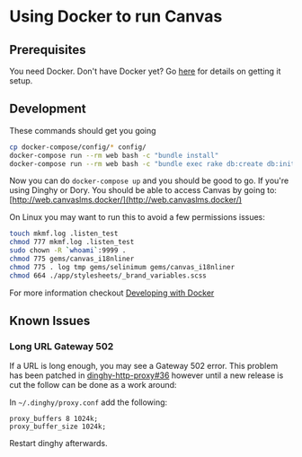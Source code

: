 # Using Docker to run Canvas
## Prerequisites

You need Docker. Don't have Docker yet? Go [here](getting_docker.md) for details on getting it setup.

## Development

These commands should get you going

```bash
cp docker-compose/config/* config/
docker-compose run --rm web bash -c "bundle install"
docker-compose run --rm web bash -c "bundle exec rake db:create db:initial_setup"
```

Now you can do `docker-compose up` and you should be good to go. If you're
using Dinghy or Dory. You should be able to access Canvas by going to: [http://web.canvaslms.docker/](http://web.canvaslms.docker/)

On Linux you may want to run this to avoid a few permissions issues:

```bash
touch mkmf.log .listen_test
chmod 777 mkmf.log .listen_test
sudo chown -R `whoami`:9999 .
chmod 775 gems/canvas_i18nliner
chmod 775 . log tmp gems/selinimum gems/canvas_i18nliner
chmod 664 ./app/stylesheets/_brand_variables.scss
```

For more information checkout [Developing with Docker](developing_with_docker.md)

## Known Issues

### Long URL Gateway 502

If a URL is long enough, you may see a Gateway 502 error. This problem
has been patched in [dinghy-http-proxy#36](https://github.com/codekitchen/dinghy-http-proxy/pull/36)
however until a new release is cut the follow can be done as a work
around:

In `~/.dinghy/proxy.conf` add the following:

    proxy_buffers 8 1024k;
    proxy_buffer_size 1024k;

Restart dinghy afterwards.
